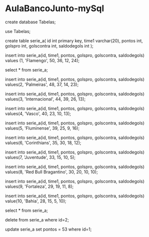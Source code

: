 # AulaBancoJunto-mySql

create database Tabelas;

use Tabelas;

create table serie_a(
id int primary key,
time1 varchar(20),
pontos int,
golspro int,
golscontra int,
saldodegols int
);

insert into serie_a(id, time1, pontos, golspro, golscontra, saldodegols)
values (1, 'Flamengo', 50, 36, 12, 24);

select * from serie_a;

insert into serie_a(id, time1, pontos, golspro, golscontra, saldodegols)
values(2, 'Palmeiras', 48, 37, 14, 23);

insert into serie_a(id, time1, pontos, golspro, golscontra, saldodegols)
values(3, 'Internacional', 44, 39, 26, 13);

insert into serie_a(id, time1, pontos, golspro, golscontra, saldodegols)
values(4, 'Vasco', 40, 23, 10, 13);

insert into serie_a(id, time1, pontos, golspro, golscontra, saldodegols)
values(5, 'Fluminense', 39, 25, 9, 16);

insert into serie_a(id, time1, pontos, golspro, golscontra, saldodegols)
values(6, 'Corinthians', 35, 30, 18, 12);

insert into serie_a(id, time1, pontos, golspro, golscontra, saldodegols)
values(7, 'Juventude', 33, 15, 10, 5);

insert into serie_a(id, time1, pontos, golspro, golscontra, saldodegols)
values(8, 'Red Bull Bragantino', 30, 20, 10, 10);

insert into serie_a(id, time1, pontos, golspro, golscontra, saldodegols)
values(9, 'Fortaleza', 29, 19, 11, 8);

insert into serie_a(id, time1, pontos, golspro, golscontra, saldodegols)
value(10, 'Bahia', 28, 15, 5, 10);

select * from serie_a;

delete from serie_a where id=2;

update serie_a set pontos = 53 where id=1;
